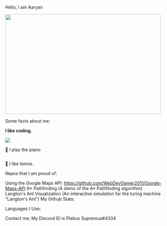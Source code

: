 Hello, I am Aaryan <p> <img src="https://github.com/WebDevGamer2011/WebDevGamer2011/blob/main/Wave.gif" width="500" height="320"/> </p>

Some facts about me:

**I like coding.** <p><img src="https://github.com/WebDevGamer2011/WebDevGamer2011/blob/main/Pepecoding.gif" /></p>
🎵 I play the piano <p> <img src="" /></p>
🎾 I like tennis.

Repos that I am proud of:

Using the Google Maps API: https://github.com/WebDevGamer2011/Google-Maps-API
A* Pathfinding (A demo of the A* Pathfinding algorithm)
Langton's Ant Visualization (An interactive simulation for the turing machine "Langton's Ant")
My Github Stats:


Languages I Use:


Contact me:
My Discord ID is Plebus Supremus#4334
